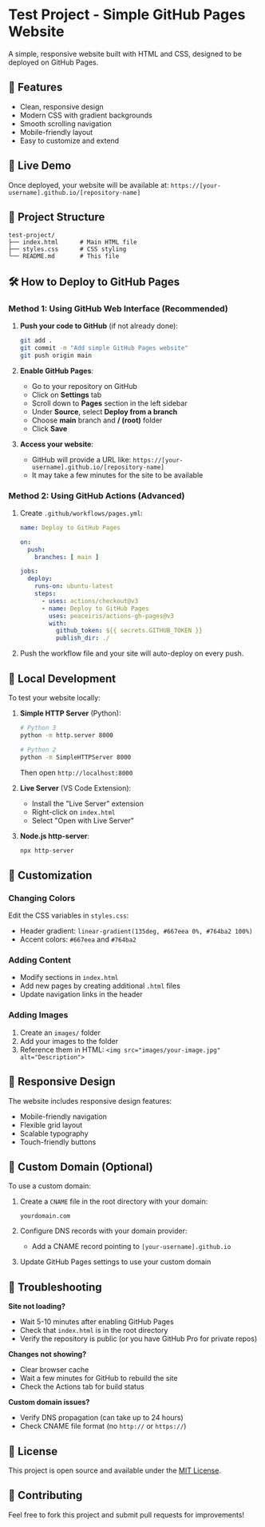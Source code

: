 # Test Project - Simple GitHub Pages Website

A simple, responsive website built with HTML and CSS, designed to be deployed on GitHub Pages.

## 🌟 Features

- Clean, responsive design
- Modern CSS with gradient backgrounds
- Smooth scrolling navigation
- Mobile-friendly layout
- Easy to customize and extend

## 🚀 Live Demo

Once deployed, your website will be available at: `https://[your-username].github.io/[repository-name]`

## 📁 Project Structure

```
test-project/
├── index.html      # Main HTML file
├── styles.css      # CSS styling
└── README.md       # This file
```

## 🛠️ How to Deploy to GitHub Pages

### Method 1: Using GitHub Web Interface (Recommended)

1. **Push your code to GitHub** (if not already done):
   ```bash
   git add .
   git commit -m "Add simple GitHub Pages website"
   git push origin main
   ```

2. **Enable GitHub Pages**:
   - Go to your repository on GitHub
   - Click on **Settings** tab
   - Scroll down to **Pages** section in the left sidebar
   - Under **Source**, select **Deploy from a branch**
   - Choose **main** branch and **/ (root)** folder
   - Click **Save**

3. **Access your website**:
   - GitHub will provide a URL like: `https://[your-username].github.io/[repository-name]`
   - It may take a few minutes for the site to be available

### Method 2: Using GitHub Actions (Advanced)

1. Create `.github/workflows/pages.yml`:
   ```yaml
   name: Deploy to GitHub Pages

   on:
     push:
       branches: [ main ]

   jobs:
     deploy:
       runs-on: ubuntu-latest
       steps:
         - uses: actions/checkout@v3
         - name: Deploy to GitHub Pages
           uses: peaceiris/actions-gh-pages@v3
           with:
             github_token: ${{ secrets.GITHUB_TOKEN }}
             publish_dir: ./
   ```

2. Push the workflow file and your site will auto-deploy on every push.

## 🔧 Local Development

To test your website locally:

1. **Simple HTTP Server** (Python):
   ```bash
   # Python 3
   python -m http.server 8000

   # Python 2
   python -m SimpleHTTPServer 8000
   ```
   Then open `http://localhost:8000`

2. **Live Server** (VS Code Extension):
   - Install the "Live Server" extension
   - Right-click on `index.html`
   - Select "Open with Live Server"

3. **Node.js http-server**:
   ```bash
   npx http-server
   ```

## 🎨 Customization

### Changing Colors
Edit the CSS variables in `styles.css`:
- Header gradient: `linear-gradient(135deg, #667eea 0%, #764ba2 100%)`
- Accent colors: `#667eea` and `#764ba2`

### Adding Content
- Modify sections in `index.html`
- Add new pages by creating additional `.html` files
- Update navigation links in the header

### Adding Images
1. Create an `images/` folder
2. Add your images to the folder
3. Reference them in HTML: `<img src="images/your-image.jpg" alt="Description">`

## 📱 Responsive Design

The website includes responsive design features:
- Mobile-friendly navigation
- Flexible grid layout
- Scalable typography
- Touch-friendly buttons

## 🔗 Custom Domain (Optional)

To use a custom domain:

1. Create a `CNAME` file in the root directory with your domain:
   ```
   yourdomain.com
   ```

2. Configure DNS records with your domain provider:
   - Add a CNAME record pointing to `[your-username].github.io`

3. Update GitHub Pages settings to use your custom domain

## 📝 Troubleshooting

**Site not loading?**
- Wait 5-10 minutes after enabling GitHub Pages
- Check that `index.html` is in the root directory
- Verify the repository is public (or you have GitHub Pro for private repos)

**Changes not showing?**
- Clear browser cache
- Wait a few minutes for GitHub to rebuild the site
- Check the Actions tab for build status

**Custom domain issues?**
- Verify DNS propagation (can take up to 24 hours)
- Check CNAME file format (no `http://` or `https://`)

## 📄 License

This project is open source and available under the [MIT License](LICENSE).

## 🤝 Contributing

Feel free to fork this project and submit pull requests for improvements!
